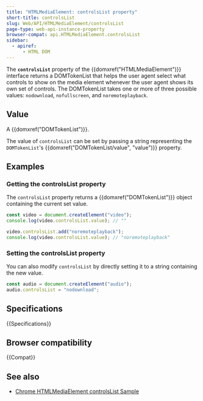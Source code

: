 ```yaml
---
title: "HTMLMediaElement: controlsList property"
short-title: controlsList
slug: Web/API/HTMLMediaElement/controlsList
page-type: web-api-instance-property
browser-compat: api.HTMLMediaElement.controlsList
sidebar:
  - apiref:
      - HTML DOM
---
```


The **`controlsList`** property of the
{{domxref("HTMLMediaElement")}} interface returns a DOMTokenList that helps the user
agent select what controls to show on the media element whenever the user agent shows
its own set of controls. The DOMTokenList takes one or more of three possible values:
`nodownload`, `nofullscreen`, and `noremoteplayback`.

## Value

A {{domxref("DOMTokenList")}}.

The value of `controlsList` can be set by passing a string representing the `DOMTokenList`'s {{domxref("DOMTokenList/value", "value")}} property.

## Examples

### Getting the controlsList property

The `controlsList` property returns a {{domxref("DOMTokenList")}} object containing the current set value.

```js
const video = document.createElement("video");
console.log(video.controlsList.value); // ""

video.controlsList.add("noremoteplayback");
console.log(video.controlsList.value); // "noremoteplayback"
```

### Setting the controlsList property

You can also modify `controlsList` by directly setting it to a string containing the new value.

```js
const audio = document.createElement("audio");
audio.controlsList = "nodownload";
```

## Specifications

{{Specifications}}

## Browser compatibility

{{Compat}}

## See also

- [Chrome HTMLMediaElement controlsList Sample](https://googlechrome.github.io/samples/media/controlslist.html)
